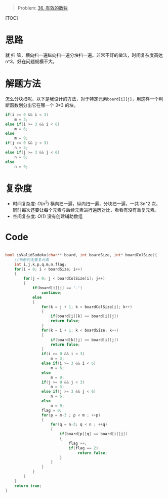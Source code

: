 > Problem: [36. 有效的数独](https://leetcode.cn/problems/valid-sudoku/description/)

[TOC]

# 思路
就 扫 嘛，横向扫一遍纵向扫一遍分块扫一遍。非常不好的做法，时间复杂度高达 n^3，好在问题规模不大。

# 解题方法
怎么分块扫呢，以下是我设计的方法，对于特定元素`board[i][j]`，用这样一个判断函数划分出它在哪一个 3*3 的块。
```c
if(i >= 0 && i < 3)
    m = 3;
else if(i >= 3 && i < 6)
    m = 6;
else
    m = 9;
if(j >= 0 && j < 3)
    n = 3;
else if(j >= 3 && j < 6)
    n = 6;
else
    n = 9;
```
# 复杂度
- 时间复杂度: 
 $O(n^3)$
横向扫一遍，纵向扫一遍，分块扫一遍，一共 3n^2 次，同时每次还要让每个元素与后续元素进行遍历对比，看看有没有重复元素。
- 空间复杂度: 
 $O(1)$
没有创建辅助数组
# Code
```C []

bool isValidSudoku(char** board, int boardSize, int* boardColSize){
    //判断列无重复元素
    int i,j,k,p,q,m,n,flag;
    for(i = 0; i < boardSize; i++)
    {
        for(j = 0; j < boardColSize[i]; j++)
        {
            if(board[i][j] == '.')
                continue;
            else
            {
                for(k = j + 1; k < boardColSize[i]; k++)
                {
                    if(board[i][k] == board[i][j])
                    return false;
                }
                for(k = i + 1; k < boardSize; k++)
                {
                    if(board[k][j] == board[i][j])
                    return false;
                }
                if(i >= 0 && i < 3)
                    m = 3;
                else if(i >= 3 && i < 6)
                    m = 6;
                else
                    m = 9;
                if(j >= 0 && j < 3)
                    n = 3;
                else if(j >= 3 && j < 6)
                    n = 6;
                else
                    n = 9;
                flag = 0;
                for(p = m-3 ; p < m ; ++p)
                {
                    for(q = n-3; q < n ; ++q)
                    {
                        if(board[p][q] == board[i][j])
                        {
                            flag ++;
                            if(flag == 2)
                                return false;
                        }                                                
                    }
                }
            }
        }
    }
    return true;
}


```
